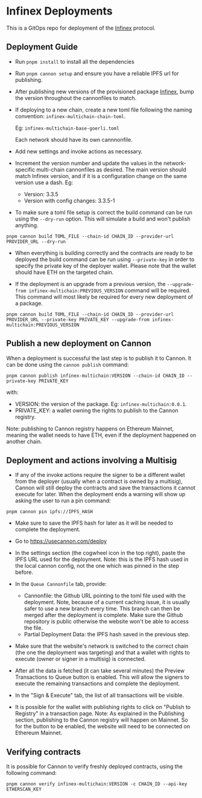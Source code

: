 # Infinex Deployments

This is a GitOps repo for deployment of the [Infinex](https://www.github.com/infinex-io/infinex-contracts) protocol.

## Deployment Guide

- Run `pnpm install` to install all the dependencies
- Run `pnpm cannon setup` and ensure you have a reliable IPFS url for publishing.
- After publishing new versions of the provisioned package [Infinex](https://usecannon.com/packages/infinex), bump the version throughout the cannonfiles to match.
- If deploying to a new chain, create a new toml file following the  naming convention: `infinex-multichain-chain-toml`.

	Eg: `infinex-multichain-base-goerli.toml`

	Each network should have its own cannnonfile.
- Add new settings and invoke actions as necessary.
- Increment the version number and update the values in the network-specific multi-chain cannonfiles as desired. The main version should match Infinex version, and if it is a configuration change on the same version use a dash. Eg:
	- Version: 3.3.5
  - Version with config changes: 3.3.5-1
- To make sure a toml file setup is correct the build command can be run using the `--dry-run` option. This will simulate a build and won't publish anything.

`pnpm cannon build TOML_FILE --chain-id CHAIN_ID --provider-url PROVIDER_URL --dry-run`

- When everything is building correctly and the contracts are ready to be deployed the build command can be run using `--private-key` in order to specify the private key of the deployer wallet. Please note that the wallet should have ETH on the targeted chain.

- If the deployment is an upgrade from a previous version, the `--upgrade-from infinex-multichain:PREVIOUS_VERSION` command will be required. This command will most likely be required for every new deployment of a package.

`pnpm cannon build TOML_FILE --chain-id CHAIN_ID --provider-url PROVIDER_URL --private-key PRIVATE_KEY --upgrade-from infinex-multichain:PREVIOUS_VERSION`

## Publish a new deployment on Cannon

When a deployment is successful the last step is to publish it to Cannon. It can be done using the `cannon publish` command:

`pnpm cannon publish infinex-multichain:VERSION --chain-id CHAIN_ID --private-key PRIVATE_KEY`

with:
- VERSION: the version of the package. Eg: `infinex-multichain:0.0.1`.
- PRIVATE_KEY: a wallet owning the rights to publish to the Cannon registry.

Note: publishing to Cannon registry happens on Ethereum Mainnet, meaning the wallet needs to have ETH, even if the deployment happened on another chain.


## Deployment and actions involving a Multisig

- If any of the invoke actions require the signer to be a different wallet from the deployer (usually when a contract is owned by a multisig), Cannon will still deploy the contracts and save the transactions it cannot execute for later. When the deployment ends a warning will show up asking the user to run a pin command:

`pnpm cannon pin ipfs://IPFS_HASH`

- Make sure to save the IPFS hash for later as it will be needed to complete the deployment.

- Go to https://usecannon.com/deploy

- In the settings section (the cogwheel icon in the top right), paste the IPFS URL used for the deployment. Note: this is the IPFS hash used in the local cannon config, not the one which was pinned in the step before.

- In the `Queue Cannonfile` tab, provide:
	- Cannonfile: the Github URL pointing to the toml file used with the deployment. Note, because of a current caching issue, it is usually safer to use a new branch every time. This branch can then be merged after the deployment is complete. Make sure the Github repository is public otherwise the website won't be able to access the file.
	- Partial Deployment Data: the IPFS hash saved in the previous step.

- Make sure that the website's network is switched to the correct chain (the one the deployment was targeting) and that a wallet with rights to execute (owner or signer in a multisig) is connected.

- After all the data is fetched (it can take several minutes) the Preview Transactions to Queue button is enabled. This will allow the signers to execute the remaining transactions and complete the deployment.

- In the "Sign & Execute" tab, the list of all transactions will be visible.

- It is possible for the wallet with publishing rights to click on "Publish to Registry" in a transaction page.
Note: As explained in the Publishing section, publishing to the Cannon registry will happen on Mainnet. So for the button to be enabled, the website will need to be connected on Ethereum Mainnet.

## Verifying contracts

It is possible for Cannon to verify freshly deployed contracts, using the following command:

`pnpm cannon verify infinex-multichain:VERSION -c CHAIN_ID --api-key ETHERSCAN_KEY`




